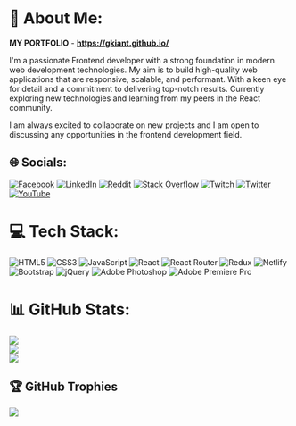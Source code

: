 # 💫 About Me:
**MY PORTFOLIO** - **https://gkiant.github.io/**

I'm a passionate Frontend developer with a strong foundation in modern web development technologies. My aim is to build high-quality web applications that are responsive, scalable, and performant. With a keen eye for detail and a commitment to delivering top-notch results. 
Currently exploring new technologies and learning from my peers in the React community.

I am always excited to collaborate on new projects and I am open to discussing any opportunities in the frontend development field.


## 🌐 Socials:
[![Facebook](https://img.shields.io/badge/Facebook-%231877F2.svg?logo=Facebook&logoColor=white)](https://facebook.com/anton.kim.10420/) [![LinkedIn](https://img.shields.io/badge/LinkedIn-%230077B5.svg?logo=linkedin&logoColor=white)](https://linkedin.com/in/antonskims) [![Reddit](https://img.shields.io/badge/Reddit-%23FF4500.svg?logo=Reddit&logoColor=white)](https://reddit.com/user/GKiant) [![Stack Overflow](https://img.shields.io/badge/-Stackoverflow-FE7A16?logo=stack-overflow&logoColor=white)](https://stackoverflow.com/users/18504307) [![Twitch](https://img.shields.io/badge/Twitch-%239146FF.svg?logo=Twitch&logoColor=white)](https://twitch.tv/gkiant) [![Twitter](https://img.shields.io/badge/Twitter-%231DA1F2.svg?logo=Twitter&logoColor=white)](https://twitter.com/g_kiant) [![YouTube](https://img.shields.io/badge/YouTube-%23FF0000.svg?logo=YouTube&logoColor=white)](https://youtube.com/@UCkuL1IgdrUoTn892dRbPe_A) 

# 💻 Tech Stack:
![HTML5](https://img.shields.io/badge/html5-%23E34F26.svg?style=flat&logo=html5&logoColor=white)
![CSS3](https://img.shields.io/badge/css3-%231572B6.svg?style=flat&logo=css3&logoColor=white)
![JavaScript](https://img.shields.io/badge/javascript-%23323330.svg?style=flat&logo=javascript&logoColor=%23F7DF1E) 
![React](https://img.shields.io/badge/react-%2320232a.svg?style=flat&logo=react&logoColor=%2361DAFB) ![React Router](https://img.shields.io/badge/React_Router-CA4245?style=flat&logo=react-router&logoColor=white) ![Redux](https://img.shields.io/badge/redux-%23593d88.svg?style=flat&logo=redux&logoColor=white)
![Netlify](https://img.shields.io/badge/netlify-%23000000.svg?style=flat&logo=netlify&logoColor=#00C7B7) ![Bootstrap](https://img.shields.io/badge/bootstrap-%23563D7C.svg?style=flat&logo=bootstrap&logoColor=white) ![jQuery](https://img.shields.io/badge/jquery-%230769AD.svg?style=flat&logo=jquery&logoColor=white)  ![Adobe Photoshop](https://img.shields.io/badge/adobephotoshop-%2331A8FF.svg?style=flat&logo=adobephotoshop&logoColor=white) ![Adobe Premiere Pro](https://img.shields.io/badge/Adobe%20Premiere%20Pro-9999FF.svg?style=flat&logo=Adobe%20Premiere%20Pro&logoColor=white)
# 📊 GitHub Stats:
![](https://github-readme-stats.vercel.app/api?username=GKiant&theme=tokyonight&hide_border=false&include_all_commits=false&count_private=false)<br/>
![](https://github-readme-streak-stats.herokuapp.com/?user=GKiant&theme=tokyonight&hide_border=false)<br/>
![](https://github-readme-stats.vercel.app/api/top-langs/?username=GKiant&theme=tokyonight&hide_border=false&include_all_commits=false&count_private=false&layout=compact)

## 🏆 GitHub Trophies
![](https://github-profile-trophy.vercel.app/?username=GKiant&theme=tokyonight&no-frame=false&no-bg=true&margin-w=4)


<!-- Proudly created with GPRM ( https://gprm.itsvg.in ) -->
